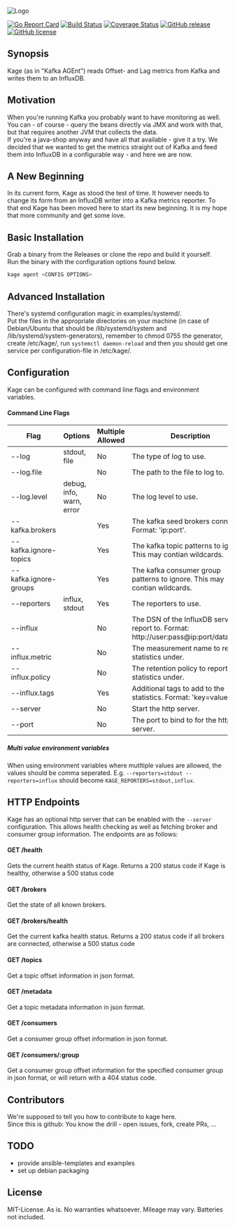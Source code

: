 ![Logo](http://svg.wiersma.co.za/hamba/project?title=kage&tag=A%20Kafka%20monitoring%20agent)

[![Go Report Card](https://goreportcard.com/badge/github.com/hamba/kage)](https://goreportcard.com/report/github.com/hamba/kage)
[![Build Status](https://travis-ci.com/hamba/kage.svg?branch=master)](https://travis-ci.com/hamba/kage)
[![Coverage Status](https://coveralls.io/repos/github/hamba/kage/badge.svg?branch=master)](https://coveralls.io/github/hamba/kage?branch=master)
[![GitHub release](https://img.shields.io/github/release/hamba/kage.svg)](https://github.com/hamba/kage/releases)
[![GitHub license](https://img.shields.io/badge/license-MIT-blue.svg)](https://raw.githubusercontent.com/hamba/kage/master/LICENSE)

## Synopsis

Kage (as in "Kafka AGEnt") reads Offset- and Lag metrics from Kafka and writes them to an InfluxDB.

## Motivation

When you're running Kafka you probably want to have monitoring as well.  
You can - of course - query the beans directly via JMX and work with that, but that requires another JVM that collects the data.  
If you're a java-shop anyway and have all that available - give it a try.
We decided that we wanted to get the metrics straight out of Kafka and feed them into InfluxDB in a configurable way - and here we are now.

## A New Beginning

In its current form, Kage as stood the test of time. It however needs to change its form from an InfluxDB
writer into a Kafka metrics reporter. To that end Kage has been moved here to start its new beginning. 
It is my hope that more community and get some love.

## Basic Installation

Grab a binary from the Releases or clone the repo and build it yourself.  
Run the binary with the configuration options found below.
```sh
kage agent <CONFIG OPTIONS>

```

## Advanced Installation

There's systemd configuration magic in examples/systemd/.  
Put the files in the appropriate directories on your machine (in case of Debian/Ubuntu that should be /lib/systemd/system 
and /lib/systemd/system-generators), remember to chmod 0755 the generator, create /etc/kage/, run `systemctl daemon-reload` 
and then you should get one service per configuration-file in /etc/kage/.

## Configuration

Kage can be configured with command line flags and environment variables. 
 
#### Command Line Flags

| Flag | Options | Multiple Allowed | Description | Environment Variable |
| ---- | ------- | ---------------- | ----------- | -------------------- |
| --log | stdout, file | No | The type of log to use. | KAGE_LOG |
| --log.file | | No | The path to the file to log to. | KAGE_LOG_FILE |
| --log.level | debug, info, warn, error | No | The log level to use. | KAGE_LOG_LEVEL |
| --kafka.brokers | | Yes | The kafka seed brokers connect to. Format: 'ip:port'. | KAGE_KAFKA_BROKERS |
| --kafka.ignore-topics | | Yes | The kafka topic patterns to ignore. This may contian wildcards. | KAGE_KAFKA_IGNORE_TOPICS |
| --kafka.ignore-groups | | Yes | The kafka consumer group patterns to ignore. This may contian wildcards. | KAGE_KAFKA_IGNORE_GROUPS |
| --reporters | influx, stdout | Yes | The reporters to use. | KAGE_REPORTERS |
| --influx | | No | The DSN of the InfluxDB server to report to. Format: http://user:pass@ip:port/database'. | KAGE_INFLUX |
| --influx.metric | | No | The measurement name to report statistics under. | KAGE_INFLUX_METRIC |
| --influx.policy | | No | The retention policy to report statistics under. | KAGE_INFLUX_POLICY |
| --influx.tags | | Yes | Additional tags to add to the statistics. Format: 'key=value' | KAGE_INFLUX_TAGS |
| --server | | No | Start the http server. | KAGE_SERVER |
| --port | | No | The port to bind to for the http server. | KAGE_PORT |

##### Multi value environment variables

When using environment variables where mutltiple values are allowed, the values should be comma seperated.
E.g. `--reporters=stdout --reporters=influx` should become `KAGE_REPORTERS=stdout,influx`.

## HTTP Endpoints

Kage has an optional http server that can be enabled with the `--server` configuration. This allows health checking
as well as fetching broker and consumer group information. The endpoints are as follows:

#### GET /health

Gets the current health status of Kage. Returns a 200 status code if Kage is healthy, otherwise a 500 status code

#### GET /brokers

Get the state of all known brokers.

#### GET /brokers/health

Get the current kafka health status. Returns a 200 status code if all brokers are connected, otherwise a 500 status code
 
#### GET /topics

Get a topic offset information in json format.

#### GET /metadata

Get a topic metadata information in json format.

#### GET /consumers

Get a consumer group offset information in json format.

#### GET /consumers/:group

Get a consumer group offset information for the specified consumer group in json format, or will return with a 404 status code.

## Contributors

We're supposed to tell you how to contribute to kage here.  
Since this is github: You know the drill - open issues, fork, create PRs, ...

## TODO

 * provide ansible-templates and examples
 * set up debian packaging

## License

MIT-License. As is. No warranties whatsoever. Mileage may vary. Batteries not included.
